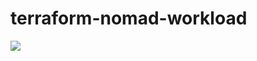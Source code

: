 # terraform-nomad-workload
![](https://github.com/djschnei21/terraform-nomad-workload/blob/76598c21bb14331f15e712ea1c94309f3615c32a/diagram.png?raw=true)
